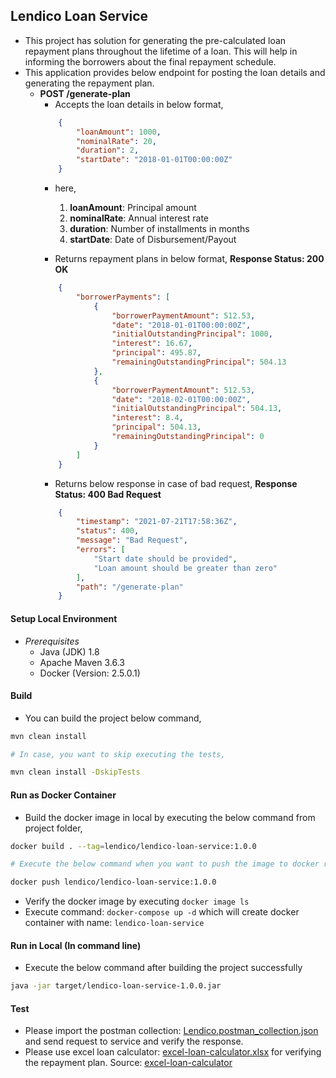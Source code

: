 ## Lendico Loan Service

 - This project has solution for generating the pre-calculated loan repayment plans throughout the lifetime of a loan. This will help in informing the borrowers about the final repayment schedule.
 - This application provides below endpoint for posting the loan details and generating the repayment plan.
    - <b>POST /generate-plan</b>
        - Accepts the loan details in below format,
        ```json
            {
                "loanAmount": 1000,
                "nominalRate": 20,
                "duration": 2,
                "startDate": "2018-01-01T00:00:00Z"
            }
         ```
        - here,
            1. <b>loanAmount</b>: Principal amount
            2. <b>nominalRate</b>: Annual interest rate
            3. <b>duration</b>: Number of installments in months
            4. <b>startDate</b>: Date of Disbursement/Payout

        - Returns repayment plans in below format, <b>Response Status: 200 OK</b>
        ```json
            {
                "borrowerPayments": [
                    {
                        "borrowerPaymentAmount": 512.53,
                        "date": "2018-01-01T00:00:00Z",
                        "initialOutstandingPrincipal": 1000,
                        "interest": 16.67,
                        "principal": 495.87,
                        "remainingOutstandingPrincipal": 504.13
                    },
                    {
                        "borrowerPaymentAmount": 512.53,
                        "date": "2018-02-01T00:00:00Z",
                        "initialOutstandingPrincipal": 504.13,
                        "interest": 8.4,
                        "principal": 504.13,
                        "remainingOutstandingPrincipal": 0
                    }
                ]
            }
        ```     
        - Returns below response in case of bad request, <b>Response Status: 400 Bad Request</b> 
        ```json
            {
                "timestamp": "2021-07-21T17:58:36Z",
                "status": 400,
                "message": "Bad Request",
                "errors": [
                    "Start date should be provided",
                    "Loan amount should be greater than zero"
                ],
                "path": "/generate-plan"
            }
        ```        

#### Setup Local Environment

- *Prerequisites*
    - Java (JDK) 1.8
    - Apache Maven 3.6.3
    - Docker (Version: 2.5.0.1)
    
#### Build

- You can build the project below command,

```bash
mvn clean install

# In case, you want to skip executing the tests,

mvn clean install -DskipTests
```

#### Run as Docker Container

- Build the docker image in local by executing the below command from project folder,

```bash
docker build . --tag=lendico/lendico-loan-service:1.0.0

# Execute the below command when you want to push the image to docker registry

docker push lendico/lendico-loan-service:1.0.0
```

- Verify the docker image by executing `docker image ls`
- Execute command: `docker-compose up -d` which will create docker container with name: `lendico-loan-service`

#### Run in Local (In command line)

- Execute the below command after building the project successfully

```bash
java -jar target/lendico-loan-service-1.0.0.jar
```

#### Test

- Please import the postman collection: [Lendico.postman_collection.json](doc/Lendico.postman_collection.json) and send request to service and verify the response.
- Please use excel loan calculator: [excel-loan-calculator.xlsx](doc/excel-loan-calculator.xlsx) for verifying the repayment plan. Source: [excel-loan-calculator](https://www.mortgagecalculator.org/download/excel-loan.php)